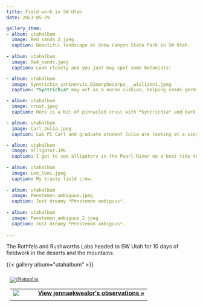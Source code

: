 ```yaml
---
title: Field work in SW Utah
date: 2023-05-29

gallery_item:
- album: utahalbum
  image: Red_sands_2.jpeg
  caption: Beautiful landscape at Snow Canyon State Park in SW Utah.
  
- album: utahalbum
  image: Red_sands.jpeg
  caption: Look closely and you just may spot some botanists!

- album: utahalbum
  image: Syntrichia_caninervis_Dimorphocarpa_ _wislizeni.jpeg
  caption: *Syntrichia* may act as a nurse cushion, helping seeds germinate and grow. Here you can see *Syntrichia caninervis* cushion with a touristplant, *Dimorphocarpa wislizeni* growing out of it.

- album: utahalbum
  image: crust.jpeg
  caption: Here is a bit of pinnacled crust with *Syntrichia* and dark cyanobacteria. 

- album: utahalbum
  image: Carl_Julia.jpeg
  caption: Lab PI Carl and graduate student Julia are looking at a single-leaf ash, *Fraxinus anomala*, a genus which you may be surprise to come across in the Mojave Desert! 

- album: utahalbum
  image: alligator.JPG
  caption: I got to see alligators in the Pearl River on a boat ride to Honey Island. 
  
- album: utahalbum
  image: Leo_Somi.jpeg
  caption: My trusty field crew.
  
- album: utahalbum  
  image: Penstemon_ambiguus.jpeg
  caption: Just dreamy *Penstemon ambiguus*.
  
- album: utahalbum  
  image: Penstemon_ambiguus_2.jpeg
  caption: Just dreamy *Penstemon ambiguus*.
  
---
```


The Rothfels and Rushworths Labs headed to SW Utah for 10 days of fieldwork in the deserts and the mountains. 
<!--more-->


{{< gallery album="utahalbum" >}}


<style type="text/css" media="screen">
.inat-widget { font-family: Georgia, serif; padding: 10px; line-height: 1;}
.inat-widget-header {margin-bottom: 10px;}
.inat-widget td {vertical-align: top; padding-bottom: 10px;}
.inat-label { color: #888; }
.inat-meta { font-size: smaller; margin-top: 3px; line-height: 1.2;}
.inat-observation-body, .inat-user-body { padding-left: 10px; }
.inat-observation-image {text-align: center;}
.inat-observation-image, .inat-user-image { width: 48px; display: inline-block; }
.inat-observation-image img, .inat-user-image img { max-width: 48px; }
.inat-observation-image img { vertical-align: middle; }
.inat-widget-small .inat-observation-image { display:block; float: left; margin: 0 3px 3px 0; height:48px;}
.inat-label, .inat-value, .inat-user { font-family: "Trebuchet MS", Arial, sans-serif; }
.inat-user-body {vertical-align: middle;}
.inat-widget td.inat-user-body {vertical-align: middle;}
.inat-widget .inat-footer td.inat-value {vertical-align: middle; padding-left: 10px;}
</style>
<div class="inat-widget">
    <div class="inat-widget-header">
      <a href="https://www.inaturalist.org"><img alt="iNaturalist" src="https://www.inaturalist.org/assets/logo-small.png" /></a>  
    </div>
  <script type="text/javascript" charset="utf-8" src="https://www.inaturalist.org/observations/widget?project_id=sw-utah-collections-project-may-2023.widget?layout=small&limit=5&order=desc&order_by=observed_on"></script>
  <table class="inat-footer">
    <tr class="inat-user">
        <td class="inat-user-image">
          <a border="0" href="https://www.inaturalist.org/observations/jennaekwealor"><img class="usericon" src="https://static.inaturalist.org/attachments/users/icons/70413/thumb.jpg?1537389449" /></a>
        </td>
      <td class="inat-value">
        <strong>
            <a href="https://www.inaturalist.org/observations/jennaekwealor">View jennaekwealor's observations »</a>
        </strong>
      </td>
    </tr>
  </table>
</div>
